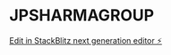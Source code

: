 # JPSHARMAGROUP

[Edit in StackBlitz next generation editor ⚡️](https://stackblitz.com/~/github.com/freelancewithrandhir/JPSHARMAGROUP)